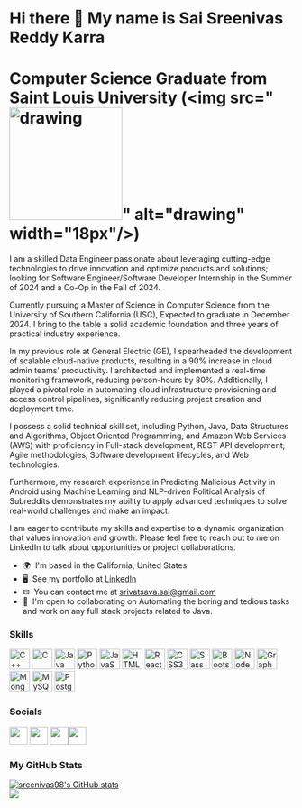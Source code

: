 Hi there 👋 My name is Sai Sreenivas Reddy Karra 
==================
Computer Science Graduate from Saint Louis University (<img src="<img src="https://www.slu.edu/marcom/tools-downloads/imgs/logo/center-aligned/logohorizontal_rgb.jpg" alt="drawing" width="200px"/>" alt="drawing" width="18px"/>)
==================
I am a skilled Data Engineer passionate about leveraging cutting-edge technologies to drive innovation and optimize products and solutions; looking for Software Engineer/Software Developer Internship in the Summer of 2024 and a Co-Op in the Fall of 2024. 

Currently pursuing a Master of Science in Computer Science from the University of Southern California (USC), Expected to graduate in December 2024. I bring to the table a solid academic foundation and three years of practical industry experience.

In my previous role at General Electric (GE), I spearheaded the development of scalable cloud-native products, resulting in a 90% increase in cloud admin teams' productivity. I architected and implemented a real-time monitoring framework, reducing person-hours by 80%. Additionally, I played a pivotal role in automating cloud infrastructure provisioning and access control pipelines, significantly reducing project creation and deployment time.

I possess a solid technical skill set, including Python, Java, Data Structures and Algorithms, Object Oriented Programming, and Amazon Web Services (AWS) with proficiency in Full-stack development, REST API development, Agile methodologies, Software development lifecycles, and Web technologies.

Furthermore, my research experience in Predicting Malicious Activity in Android using Machine Learning and NLP-driven Political Analysis of Subreddits demonstrates my ability to apply advanced techniques to solve real-world challenges and make an impact.

I am eager to contribute my skills and expertise to a dynamic organization that values innovation and growth. Please feel free to reach out to me on LinkedIn to talk about opportunities or project collaborations.

* 🌍  I'm based in the California, United States 
* 🖥  See my portfolio at [LinkedIn](https://www.linkedin.com/in/sai-sreenivas-reddy-k/)
* ✉  You can contact me at [srivatsava.sai@gmail.com](mailto:srivatsava.sai@gmail.com) 
* 🤝  I'm open to collaborating on Automating the boring and tedious tasks and work on any full stack projects related to Java.

### Skills  

<p align="left"> <a href="https://docs.microsoft.com/en-us/cpp/?view=msvc-170" target="_blank" rel="noreferrer"><img src="https://raw.githubusercontent.com/danielcranney/readme-generator/main/public/icons/skills/cplusplus-colored.svg" width="36" height="36" alt="C++" /></a> <a href="https://docs.microsoft.com/en-us/cpp/?view=msvc-170" target="_blank" rel="noreferrer"><img src="https://raw.githubusercontent.com/danielcranney/readme-generator/main/public/icons/skills/c-colored.svg" width="36" height="36" alt="C" /></a> <a href="https://www.oracle.com/java/" target="_blank" rel="noreferrer"><img src="https://raw.githubusercontent.com/danielcranney/readme-generator/main/public/icons/skills/java-colored.svg" width="36" height="36" alt="Java" /></a> <a href="https://www.python.org/" target="_blank" rel="noreferrer"><img src="https://raw.githubusercontent.com/danielcranney/readme-generator/main/public/icons/skills/python-colored.svg" width="36" height="36" alt="Python" /></a> <a href="https://developer.mozilla.org/en-US/docs/Web/JavaScript" target="_blank" rel="noreferrer"><img src="https://raw.githubusercontent.com/danielcranney/readme-generator/main/public/icons/skills/javascript-colored.svg" width="36" height="36" alt="JavaScript" /></a> <a href="https://developer.mozilla.org/en-US/docs/Glossary/HTML5" target="_blank" rel="noreferrer"><img src="https://raw.githubusercontent.com/danielcranney/readme-generator/main/public/icons/skills/html5-colored.svg" width="36" height="36" alt="HTML5" /></a> <a href="https://reactjs.org/" target="_blank" rel="noreferrer"><img src="https://raw.githubusercontent.com/danielcranney/readme-generator/main/public/icons/skills/react-colored.svg" width="36" height="36" alt="React" /></a> <a href="https://www.w3.org/TR/CSS/#css" target="_blank" rel="noreferrer"><img src="https://raw.githubusercontent.com/danielcranney/readme-generator/main/public/icons/skills/css3-colored.svg" width="36" height="36" alt="CSS3" /></a> <a href="https://sass-lang.com/" target="_blank" rel="noreferrer"><img src="https://raw.githubusercontent.com/danielcranney/readme-generator/main/public/icons/skills/sass-colored.svg" width="36" height="36" alt="Sass" /></a> <a href="https://getbootstrap.com/" target="_blank" rel="noreferrer"><img src="https://raw.githubusercontent.com/danielcranney/readme-generator/main/public/icons/skills/bootstrap-colored.svg" width="36" height="36" alt="Bootstrap" /></a> <a href="https://nodejs.org/en/" target="_blank" rel="noreferrer"><img src="https://raw.githubusercontent.com/danielcranney/readme-generator/main/public/icons/skills/nodejs-colored.svg" width="36" height="36" alt="NodeJS" /></a> <a href="https://graphql.org/" target="_blank" rel="noreferrer"><img src="https://raw.githubusercontent.com/danielcranney/readme-generator/main/public/icons/skills/graphql-colored.svg" width="36" height="36" alt="GraphQL" /></a> <a href="https://www.mongodb.com/" target="_blank" rel="noreferrer"><img src="https://raw.githubusercontent.com/danielcranney/readme-generator/main/public/icons/skills/mongodb-colored.svg" width="36" height="36" alt="MongoDB" /></a> <a href="https://www.mysql.com/" target="_blank" rel="noreferrer"><img src="https://raw.githubusercontent.com/danielcranney/readme-generator/main/public/icons/skills/mysql-colored.svg" width="36" height="36" alt="MySQL" /></a> <a href="https://www.postgresql.org/" target="_blank" rel="noreferrer"><img src="https://raw.githubusercontent.com/danielcranney/readme-generator/main/public/icons/skills/postgresql-colored.svg" width="36" height="36" alt="PostgreSQL" /></a> </p>

### Socials  

<p align="left"> <a href="https://github.com/sreenivas98" target="_blank" rel="noopener noreferrer"><img src="https://raw.githubusercontent.com/danielcranney/readme-generator/main/public/icons/socials/github.svg" width="32" height="32" /></a> <a href="https://www.instagram.com/sreenivas_karra/" target="_blank" rel="noopener noreferrer"><img src="https://raw.githubusercontent.com/danielcranney/readme-generator/main/public/icons/socials/instagram.svg" width="32" height="32" /></a> <a href="https://www.linkedin.com/in/sai-sreenivas-reddy-k/" target="_blank" rel="noopener noreferrer"><img src="https://raw.githubusercontent.com/danielcranney/readme-generator/main/public/icons/socials/linkedin.svg" width="32" height="32" /></a><a href="https://leetcode.com/u/Sreenivas_98/" target="_blank" rel="noopener noreferrer"><img src="https://cdn.iconscout.com/icon/free/png-512/free-leetcode-3521542-2944960.png?f=avif&w=256" width="32" height="32" /></a></p>

### My GitHub Stats

<a href="https://github.com/sreenivas98"><img src="https://github-readme-stats.vercel.app/api?username=sreenivas98&show_icons=true&hide=&count_private=true&title_color=f97316&text_color=84cc16&icon_color=0891b2&bg_color=1c1917&hide_border=true&show_icons=true" alt="sreenivas98's GitHub stats" /></a>
<br/>
<img src="https://github-readme-streak-stats.herokuapp.com/?user=sreenivas98&stroke=84cc16&background=1c1917&ring=f97316&fire=f97316&currStreakNum=84cc16&currStreakLabel=f97316&sideNums=84cc16&sideLabels=84cc16&dates=84cc16&hide_border=true%22%C2%A0/%3E"/>

<!--
**sreenivas98/sreenivas98** is a ✨ _special_ ✨ repository because its `README.md` (this file) appears on your GitHub profile.

Here are some ideas to get you started:

- 🔭 I’m currently working on ...
- 🌱 I’m currently learning ...
- 👯 I’m looking to collaborate on ...
- 🤔 I’m looking for help with ...
- 💬 Ask me about ...
- 📫 How to reach me: ...
- 😄 Pronouns: ...
- ⚡ Fun fact: ...
-->
